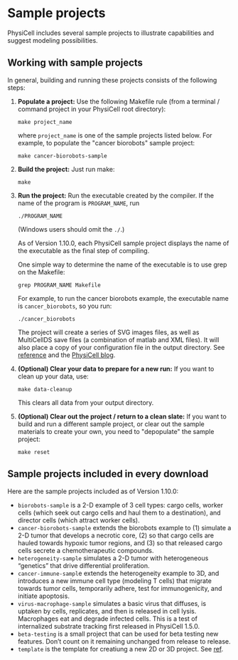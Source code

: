 # Sample projects
PhysiCell includes several sample projects to illustrate capabilities and suggest modeling possibilities. 


## Working with sample projects 
In general, building and running these projects consists of the following steps:

1. **Populate a project:** Use the following Makefile rule (from a terminal / command project in your PhysiCell root directory):

    ```
    make project_name
    ```

    where `project_name` is one of the sample projects listed below. For example, to populate the "cancer biorobots" sample project:

    ```
    make cancer-biorobots-sample
    ```

1. **Build the project:** Just run make:

    ```
    make
    ```

1. **Run the project:** Run the executable created by the compiler. If the name of the program is `PROGRAM_NAME`, run

    ```
    ./PROGRAM_NAME
    ```

    (Windows users should omit the `./`.)

    As of Version 1.10.0, each PhysiCell sample project displays the name of the executable as the final step of compiling. 

    One simple way to determine the name of the executable is to use grep on the Makefile:

    ```
    grep PROGRAM_NAME Makefile
    ```

    For example, to run the cancer biorobots example, the executable name is `cancer_biorobots`, so you run:

    ```
    ./cancer_biorobots
    ```

    The project will create a series of SVG images files, as well as MultiCellDS save files (a combination of matlab and XML files). It will also place a copy of your configuration file in the output directory. See [reference]() and the [PhysiCell blog]().

1. **(Optional) Clear your data to prepare for a new run:** If you want to clean up your data, use: 

    ```
    make data-cleanup
    ```

    This clears all data from your output directory. 

1. **(Optional) Clear out the project / return to a clean slate:** If you want to build and run a different sample project, or clear out the sample materials to create your own, you need to "depopulate" the sample project:

    ```
    make reset
    ```

## Sample projects included in every download 
Here are the sample projects included as of Version 1.10.0:

* `biorobots-sample` is a 2-D example of 3 cell types: cargo cells, worker cells (which seek out cargo
cells and haul them to a destination), and director cells (which attract worker cells).
* `cancer-biorobots-sample` extends the biorobots example to (1) simulate a 2-D tumor that develops a necrotic core, (2) so that cargo cells are hauled towards hypoxic tumor regions, and (3) so
that released cargo cells secrete a chemotherapeutic compounds.
* `heterogeneity-sample` simulates a 2-D tumor with heterogeneous “genetics” that drive differential
proliferation.
* `cancer-immune-sampl`e extends the heterogeneity example to 3D, and introduces a new immune
cell type (modeling T cells) that migrate towards tumor cells, temporarily adhere, test for immunogenicity, and initiate apoptosis.
* `virus-macrophage-sample` simulates a basic virus that diffuses, is uptaken by cells, replicates, and
then is released in cell lysis. Macrophages eat and degrade infected cells. This is a test of internalized
substrate tracking first released in PhysiCell 1.5.0.
* `beta-testing` is a small project that can be used for beta testing new features. Don’t count on it
remaining unchanged from release to release.
* `template` is the template for creatiung a new 2D or 3D project. 
See [ref](). 